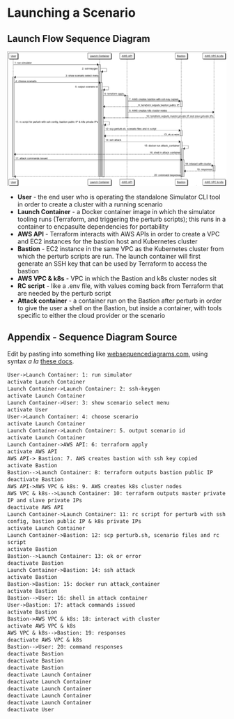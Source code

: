 # Launching a Scenario

## Launch Flow Sequence Diagram

![Launch scenario flow diagram](./launch-scenario.png)

- **User** - the end user who is operating the standalone Simulator CLI tool in order to create a cluster with a running
scenario
- **Launch Container** - a Docker container image in which the simulator tooling runs (Terraform, and triggering the
    perturb scripts); this runs in a container to encpasulte dependencies for portability
- **AWS API** - Terraform interacts with AWS APIs in order to create a VPC and EC2 instances for the bastion host and
Kubernetes cluster
- **Bastion** - EC2 instance in the same VPC as the Kubernetes cluster from which the perturb scripts are run. The
launch container will first generate an SSH key that can be used by Terraform to access the bastion
- **AWS VPC & k8s** - VPC in which the Bastion and k8s cluster nodes sit
- **RC script** - like a .env file, with values coming back from Terraform that are needed by the perturb script
- **Attack container** - a container run on the Bastion after perturb in order to give the user a shell on the Bastion,
  but inside a container, with tools specific to either the cloud provider or the scenario

## Appendix - Sequence Diagram Source

Edit by pasting into something like [websequencediagrams.com](https://websequencediagrams.com), using syntax _a la_
[these docs](http://plantuml.com/sequence-diagram).

```
User->Launch Container: 1: run simulator
activate Launch Container
Launch Container->Launch Container: 2: ssh-keygen
activate Launch Container
Launch Container->User: 3: show scenario select menu
activate User
User->Launch Container: 4: choose scenario
activate Launch Container
Launch Container->Launch Container: 5. output scenario id
activate Launch Container
Launch Container->AWS API: 6: terraform apply
activate AWS API
AWS API-> Bastion: 7. AWS creates bastion with ssh key copied
activate Bastion
Bastion-->Launch Container: 8: terraform outputs bastion public IP
deactivate Bastion
AWS API->AWS VPC & k8s: 9. AWS creates k8s cluster nodes
AWS VPC & k8s-->Launch Container: 10: terraform outputs master private IP and slave private IPs
deactivate AWS API
Launch Container->Launch Container: 11: rc script for perturb with ssh config, bastion public IP & k8s private IPs
activate Launch Container
Launch Container->Bastion: 12: scp perturb.sh, scenario files and rc script
activate Bastion
Bastion-->Launch Container: 13: ok or error
deactivate Bastion
Launch Container->Bastion: 14: ssh attack
activate Bastion
Bastion->Bastion: 15: docker run attack_container
activate Bastion
Bastion-->User: 16: shell in attack container
User->Bastion: 17: attack commands issued
activate Bastion
Bastion->AWS VPC & k8s: 18: interact with cluster
activate AWS VPC & k8s
AWS VPC & k8s-->Bastion: 19: responses
deactivate AWS VPC & k8s
Bastion-->User: 20: command responses
deactivate Bastion
deactivate Bastion
deactivate Bastion
deactivate Launch Container
deactivate Launch Container
deactivate Launch Container
deactivate Launch Container
deactivate Launch Container
deactivate User
```
